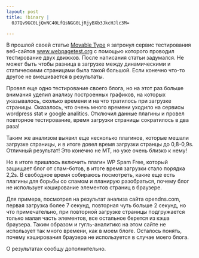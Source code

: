 ```yaml
--- 
layout: post
title: !binary |
  0J7Qv9GC0LjQvNC40LfQsNGG0LjRjyBXb3JkcHJlc3M=

---
```

В прошлой своей статье <a href="http://www.juev.ru/2009/12/14/movable-type/">Movable Type</a> я затронул сервис тестирования веб-сайтов <a href="http://www.webpagetest.org/">www.webpagetest.org</a> с помощью которого проводил тестирование двух движков. После написания статьи задумался. Не может быть чтобы разница в загрузке между динамическими и статическими страницами была такой большой. Если конечно что-то другое не вмешивается в результаты.

Провел еще одно тестирование своего блога, но на этот раз больше внимания уделил анализу построенных графиков, на которых указывалось, сколько времени и на что тратилось при загрузке страницы. Оказалось, что очень много времени уходило на сервисы wordpress stat и google analitics. Отключил данные плагины и провел повторное тестирование, время загрузки страницы сократилось в два раза!

<!--more-->Таким же анализом выявил еще несколько плагинов, которые мешали загрузке страницы, и в итоге довел время загрузки странцы до 0,8-0,9s. Отличный результат! Это конечно не MT, но уже очень близко к нему!

Но в итоге пришлось включить плагин WP Spam Free, который защищает блог от спам-ботов, в итоге время загрузки стало порядка 2,2s. В свободное время собираюсь посмотреть, какие еще есть плагины для борьбы со спамом и планирую разобраться, почему блог не использует кэширование элементов страниц в браузере.

Для примера, посмотрел на результат анализа сайта opendns.com, первая загрузка более 7 секунд, повторная чуть больше 2 секунд, но что примечательно, при повторной загрузке страницы подгружается только малая часть элементов, все остальное берется из кэша браузера. Таким образом и гугль-аналитикс на этом сайте не использует так много времени, как в моем блоге. Осталось понять, почему кэширования браузера не используется в случае моего блога.

О результатах сообщу дополнительно.
